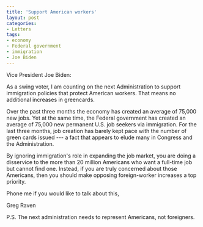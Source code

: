```yaml
---
title: 'Support American workers'
layout: post
categories:
- Letters
tags:
- economy
- Federal government
- immigration
- Joe Biden
---
```


Vice President Joe Biden:

As a swing voter, I am counting on the next Administration to support immigration policies that protect American workers. That means no additional increases in greencards.  
  
Over the past three months the economy has created an average of 75,000 new jobs. Yet at the same time, the Federal government has created an average of 75,000 new permanent U.S. job seekers via immigration. For the last three months, job creation has barely kept pace with the number of green cards issued --- a fact that appears to elude many in Congress and the Administration.

By ignoring immigration's role in expanding the job market, you are doing a disservice to the more than 20 million Americans who want a full-time job but cannot find one. Instead, if you are truly concerned about those Americans, then you should make opposing foreign-worker increases a top priority.

Phone me if you would like to talk about this,

Greg Raven

P.S. The next administration needs to represent Americans, not foreigners.